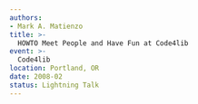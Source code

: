 ```yaml
---
authors:
- Mark A. Matienzo
title: >-
  HOWTO Meet People and Have Fun at Code4lib
event: >-
  Code4lib
location: Portland, OR
date: 2008-02
status: Lightning Talk
---
```

